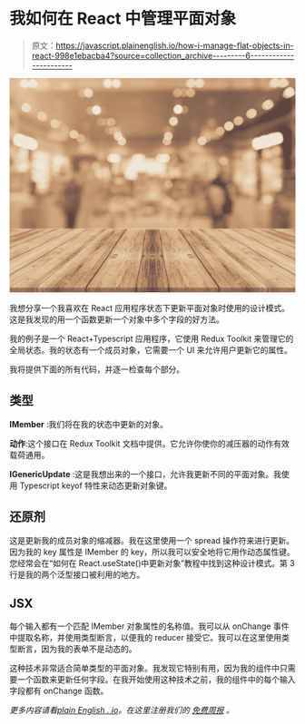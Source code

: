 # 我如何在 React 中管理平面对象

> 原文：<https://javascript.plainenglish.io/how-i-manage-flat-objects-in-react-998e1ebacba4?source=collection_archive---------6----------------------->

![](img/c30b1a88bd4327298108feb3c5b5c994.png)

我想分享一个我喜欢在 React 应用程序状态下更新平面对象时使用的设计模式。这是我发现的用一个函数更新一个对象中多个字段的好方法。

我的例子是一个 React+Typescript 应用程序，它使用 Redux Toolkit 来管理它的全局状态。我的状态有一个成员对象，它需要一个 UI 来允许用户更新它的属性。

我将提供下面的所有代码，并逐一检查每个部分。

## 类型

**IMember** :我们将在我的状态中更新的对象。

**动作**:这个接口在 Redux Toolkit 文档中提供。它允许你使你的减压器的动作有效载荷通用。

**IGenericUpdate** :这是我想出来的一个接口，允许我更新不同的平面对象。我使用 Typescript keyof 特性来动态更新对象键。

## 还原剂

这是更新我的成员对象的缩减器。我在这里使用一个 spread 操作符来进行更新。因为我的 key 属性是 IMember 的 key，所以我可以安全地将它用作动态属性键。您经常会在“如何在 React.useState()中更新对象”教程中找到这种设计模式。第 3 行是我的两个泛型接口被利用的地方。

## JSX

每个输入都有一个匹配 IMember 对象属性的名称值。我可以从 onChange 事件中提取名称，并使用类型断言，以便我的 reducer 接受它。我可以在这里使用类型断言，因为我的表单不是动态的。

这种技术非常适合简单类型的平面对象。我发现它特别有用，因为我的组件中只需要一个函数来更新任何字段。在我开始使用这种技术之前，我的组件中的每个输入字段都有 onChange 函数。

*更多内容请看*[*plain English . io*](http://plainenglish.io/)*。在这里注册我们的* [*免费周报*](http://newsletter.plainenglish.io/) *。*